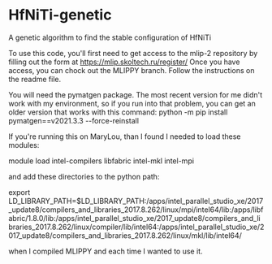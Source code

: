 # HfNiTi-genetic
A genetic algorithm to find the stable configuration of HfNiTi

To use this code, you'll first need to get access to the mlip-2 repository by filling out the form at https://mlip.skoltech.ru/register/
Once you have access, you can chock out the MLIPPY branch. Follow the instructions on the readme file.

You will need the pymatgen package. The most recent version for me didn't work with my environment, so if you run into that problem, you can get an older version that works with this command: python -m pip install pymatgen==v2021.3.3 --force-reinstall

If you're running this on  MaryLou, than I found I needed to load these modules:

module load intel-compilers libfabric intel-mkl intel-mpi

and add these directories to the python path:

export LD_LIBRARY_PATH=$LD_LIBRARY_PATH:/apps/intel_parallel_studio_xe/2017_update8/compilers_and_libraries_2017.8.262/linux/mpi/intel64/lib:/apps/libfabric/1.8.0/lib:/apps/intel_parallel_studio_xe/2017_update8/compilers_and_libraries_2017.8.262/linux/compiler/lib/intel64:/apps/intel_parallel_studio_xe/2017_update8/compilers_and_libraries_2017.8.262/linux/mkl/lib/intel64/

when I compiled MLIPPY and each time I wanted to use it.
